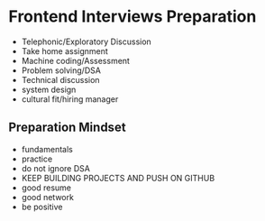 # Frontend Interviews Preparation

- Telephonic/Exploratory Discussion
- Take home assignment
- Machine coding/Assessment
- Problem solving/DSA
- Technical discussion
- system design
- cultural fit/hiring manager

## Preparation Mindset
- fundamentals
- practice 
- do not ignore DSA
- KEEP BUILDING PROJECTS AND PUSH ON GITHUB
- good resume
- good network
- be positive